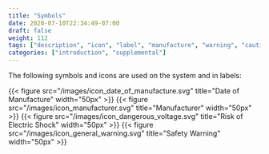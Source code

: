 ```yaml
---
title: "Symbols"
date: 2020-07-10T22:34:49-07:00
draft: false
weight: 112
tags: ["description", "icon", "label", "manufacture", "warning", "caution", "precaution", "voltage", "safety", "regulation"]
categories: ["introduction", "supplemental"]
---
```


The following symbols and icons are used on the system and in labels:

{{< figure src="/images/icon_date_of_manufacture.svg" title="Date of Manufacture" width="50px" >}}
{{< figure src="/images/icon_manufacturer.svg" title="Manufacturer" width="50px" >}}
{{< figure src="/images/icon_dangerous_voltage.svg" title="Risk of Electric Shock" width="50px" >}}
{{< figure src="/images/icon_general_warning.svg" title="Safety Warning" width="50px" >}}
